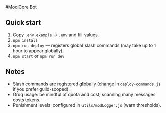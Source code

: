 #ModiCore Bot


## Quick start
1. Copy `.env.example` -> `.env` and fill values.
2. `npm install`
3. `npm run deploy` — registers global slash commands (may take up to 1 hour to appear globally).
4. `npm start` or `npm run dev`


## Notes
- Slash commands are registered globally (change in `deploy-commands.js` if you prefer guild-scoped).
- Groq usage: be mindful of quota and cost; scanning many messages costs tokens.
- Punishment levels: configured in `utils/modLogger.js` (warn thresholds).